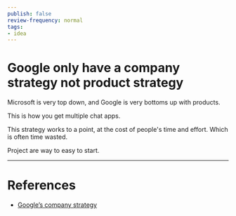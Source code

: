 ```yaml
---
publish: false
review-frequency: normal
tags:
- idea
---
```

# Google only have a company strategy not product strategy

Microsoft is very top down, and Google is very bottoms up with products.

This is how you get multiple chat apps.

This strategy works to a point, at the cost of people's time and effort. Which is often time wasted.

Project are way to easy to start.


---
# References
- [Google’s company strategy](https://jackiebavaro.substack.com/p/hot-take-google-has-a-company-strategy)